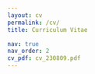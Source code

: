 ```yaml
---
layout: cv
permalink: /cv/
title: Curriculum Vitae

nav: true
nav_order: 2
cv_pdf: cv_230809.pdf
---
```

